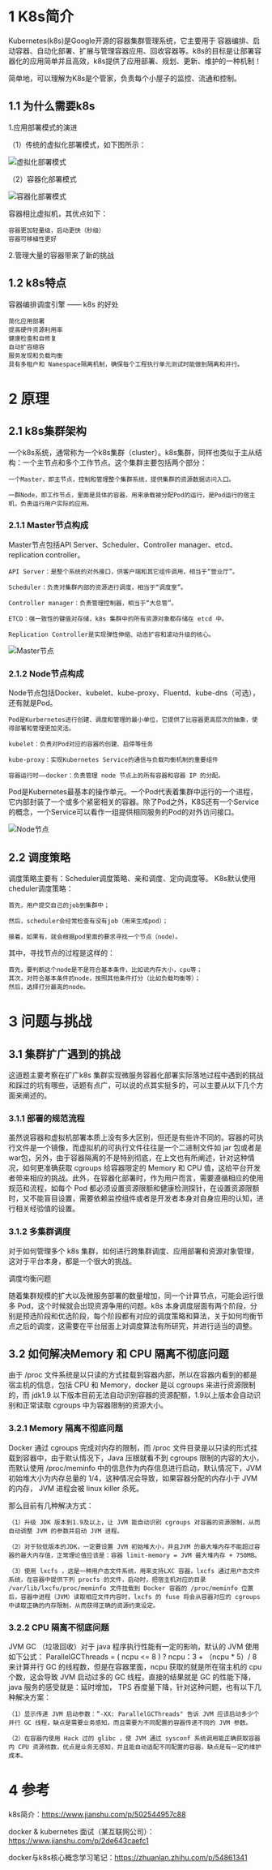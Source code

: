 # 1 K8s简介

Kubernetes(k8s)是Google开源的容器集群管理系统，它主要用于 容器编排、启动容器、自动化部署、扩展与管理容器应用、回收容器等。k8s的目标是让部署容器化的应用简单并且高效，k8s提供了应用部署、规划、更新、维护的一种机制！

简单地，可以理解为K8s是个管家，负责每个小屋子的监控、流通和控制。

## 1.1 为什么需要k8s

1.应用部署模式的演进

（1）传统的虚拟化部署模式，如下图所示：

![虚拟化部署模式](https://upload-images.jianshu.io/upload_images/6534887-f73947baaea7ccc7.png?imageMogr2/auto-orient/strip|imageView2/2/w/441/format/webp "虚拟化部署模式")

（2）容器化部署模式

![容器化部署模式](https://upload-images.jianshu.io/upload_images/6534887-53a8d68d6e0f3af0.png?imageMogr2/auto-orient/strip|imageView2/2/w/441/format/webp "容器化部署模式")

容器相比虚拟机，其优点如下：
```
容器更加轻量级，启动更快（秒级）
容器可移植性更好
```

2.管理大量的容器带来了新的挑战


## 1.2 k8s特点

容器编排调度引擎 —— k8s 的好处
```
简化应用部署
提高硬件资源利用率
健康检查和自修复
自动扩容缩容
服务发现和负载均衡
具有多租户和 Namespace隔离机制，确保每个工程执行单元测试时能做到隔离和并行。
```

# 2 原理

## 2.1 k8s集群架构

一个k8s系统，通常称为一个k8s集群（cluster）。k8s集群，同样也类似于主从结构：一个主节点和多个工作节点。这个集群主要包括两个部分：
```
一个Master，即主节点，控制和管理整个集群系统，提供集群的资源数据访问入口。

一群Node，即工作节点，里面是具体的容器，用来承载被分配Pod的运行，是Pod运行的宿主机，负责运行用户实际的应用。
```


### 2.1.1 Master节点构成

Master节点包括API Server、Scheduler、Controller manager、etcd、replication controller。
```
API Server：是整个系统的对外接口，供客户端和其它组件调用，相当于“营业厅”。

Scheduler：负责对集群内部的资源进行调度，相当于“调度室”。

Controller manager：负责管理控制器，相当于“大总管”。

ETCD：强一致性的键值对存储，k8s 集群中的所有资源对象都存储在 etcd 中。

Replication Controller是实现弹性伸缩、动态扩容和滚动升级的核心。
```
![Master节点](https://oscimg.oschina.net/oscnet/c876af8baae0cade281c52b4be3c253cbe7.jpg "Master节点构成")

### 2.1.2 Node节点构成

Node节点包括Docker、kubelet、kube-proxy、Fluentd、kube-dns（可选），还有就是Pod。
```
Pod是Kurbernetes进行创建、调度和管理的最小单位，它提供了比容器更高层次的抽象，使得部署和管理更加灵活。

kubelet：负责对Pod对应的容器的创建、启停等任务

kube-proxy：实现Kubernetes Service的通信与负载均衡机制的重要组件

容器运行时——docker：负责管理 node 节点上的所有容器和容器 IP 的分配。
```

Pod是Kubernetes最基本的操作单元。一个Pod代表着集群中运行的一个进程，它内部封装了一个或多个紧密相关的容器。除了Pod之外，K8S还有一个Service的概念，一个Service可以看作一组提供相同服务的Pod的对外访问接口。

![Node节点](https://oscimg.oschina.net/oscnet/e60f0bea1561054c44f267ed82596d1219b.jpg "Node节点构成")

## 2.2 调度策略

调度策略主要有：Scheduler调度策略、亲和调度、定向调度等。
K8s默认使用cheduler调度策略：
```
首先，用户提交自己的job到集群中；

然后，scheduler会经常检查有没有job（用来生成pod）；

接着，如果有，就会根据pod里面的要求寻找一个节点（node）。
```
其中，寻找节点的过程是这样的：
```
首先，要判断这个node是不是符合基本条件，比如说内存大小，cpu等；
其次，对符合基本条件的node，按照其他条件打分（比如负载均衡等）；
然后，选择打分最高的node。
```

# 3 问题与挑战

## 3.1 集群扩广遇到的挑战

这道题主要考察在扩广k8s 集群实现微服务容器化部署实际落地过程中遇到的挑战和踩过的坑有哪些，话题有点广，可以说的点其实挺多的，可以主要从以下几个方面来阐述的。

### 3.1.1 部署的规范流程

虽然说容器和虚拟机部署本质上没有多大区别，但还是有些许不同的。容器的可执行文件是一个镜像，而虚拟机的可执行文件往往是一个二进制文件如 jar 包或者是 war包，另外，由于容器隔离的不是特别彻底，在上文也有所阐述，针对这种情况，如何更准确获取 cgroups 给容器限定的 Memory 和 CPU 值，这给平台开发者带来相应的挑战。此外，在容器化部署时，作为用户而言，需要遵循相应的使用规范和流程，如每个 Pod 都必须设置资源限额和健康检测探针，在设置资源限额时，又不能盲目设置，需要依赖监控组件或者是开发者本身对自身应用的认知，进行相关经验值的设置。

### 3.1.2 多集群调度

对于如何管理多个 k8s 集群，如何进行跨集群调度、应用部署和资源对象管理，这对于平台本身，都是一个很大的挑战。

调度均衡问题

随着集群规模的扩大以及微服务部署的数量增加，同一个计算节点，可能会运行很多 Pod，这个时候就会出现资源争用的问题。k8s 本身调度层面有两个阶段，分别是预选阶段和优选阶段，每个阶段都有对应的调度策略和算法，关于如何均衡节点之后的调度，这需要在平台层面上对调度算法有所研究，并进行适当的调整。


## 3.2 如何解决Memory 和 CPU 隔离不彻底问题

由于 /proc 文件系统是以只读的方式挂载到容器内部，所以在容器内看到的都是宿主机的信息，包括 CPU 和 Memory，docker 是以 cgroups 来进行资源限制的，而 jdk1.9 以下版本目前无法自动识别容器的资源配额，1.9以上版本会自动识别和正常读取 cgroups 中为容器限制的资源大小。

### 3.2.1 Memory 隔离不彻底问题

Docker 通过 cgroups 完成对内存的限制，而 /proc 文件目录是以只读的形式挂载到容器中，由于默认情况下，Java 压根就看不到 cgroups 限制的内容的大小，而默认使用 /proc/meminfo 中的信息作为内存信息进行启动，默认情况下，JVM 初始堆大小为内存总量的 1/4，这种情况会导致，如果容器分配的内存小于 JVM 的内存， JVM 进程会被 linux killer 杀死。

那么目前有几种解决方式：
```
（1）升级 JDK 版本到1.9及以上，让 JVM 能自动识别 cgroups 对容器的资源限制，从而自动调整 JVM 的参数并启动 JVM 进程。

（2）对于较低版本的JDK，一定要设置 JVM 初始堆大小，并且JVM 的最大堆内存不能超过容器的最大内存值，正常理论值应该是：容器 limit-memory = JVM 最大堆内存 + 750MB。

（3）使用 lxcfs ，这是一种用户态文件系统，用来支持LXC 容器，lxcfs 通过用户态文件系统，在容器中提供下列 procfs 的文件，启动时，把宿主机对应的目录 /var/lib/lxcfu/proc/meminfo 文件挂载到 Docker 容器的 /proc/meminfo 位置后，容器中进程（JVM）读取相应文件内容时，lxcfs 的 fuse 将会从容器对应的 cgroups 中读取正确的内存限制，从而获得正确的资源约束设定。
```

### 3.2.2 CPU 隔离不彻底问题

JVM GC （垃圾回收）对于 java 程序执行性能有一定的影响，默认的 JVM 使用如下公式： ParallelGCThreads = ( ncpu <= 8 ) ? ncpu：3 + （ncpu * 5）/ 8 来计算并行 GC 的线程数，但是在容器里面，ncpu 获取的就是所在宿主机的 cpu 个数，这会导致 JVM 启动过多的 GC 线程，直接的结果就是 GC 的性能下降，java 服务的感受就是：延时增加， TPS 吞度量下降，针对这种问题，也有以下几种解决方案：
```
（1）显示传递 JVM 启动参数：“-XX: ParallelGCThreads" 告诉 JVM 应该启动多少个并行 GC 线程，缺点是需要业务感知，而且需要为不同配置的容器传递不同的 JVM 参数。

（2）在容器内使用 Hack 过的 glibc ，使 JVM 通过 sysconf 系统调用能正确获取容器内 CPU 资源核数，优点是业务无感知，并且能自动适配不同配置的容器，缺点是有一定的维护成本。
```

# 4 参考

k8s简介：https://www.jianshu.com/p/502544957c88

docker & kubernetes 面试（某互联网公司）：https://www.jianshu.com/p/2de643caefc1

docker与k8s核心概念学习笔记：https://zhuanlan.zhihu.com/p/54861341